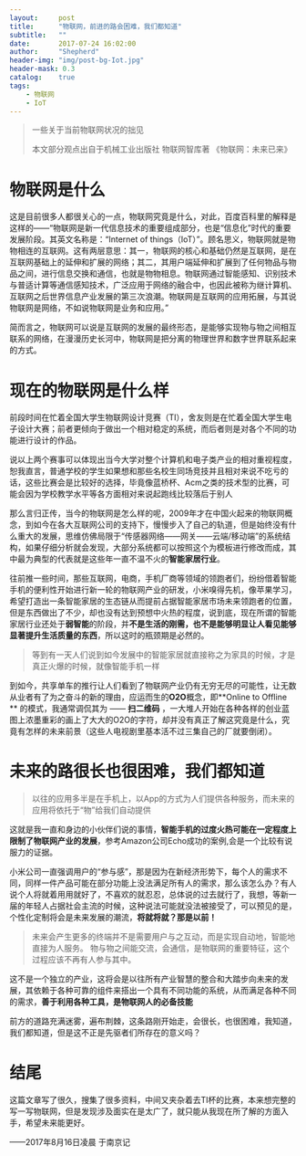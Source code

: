 ```yaml
---
layout:     post
title:      "物联网，前进的路会困难，我们都知道"
subtitle:   ""
date:       2017-07-24 16:02:00
author:     "Shepherd"
header-img: "img/post-bg-Iot.jpg"
header-mask: 0.3
catalog:    true
tags:
    - 物联网
    - IoT
---
```


> 一些关于当前物联网状况的拙见
>
> 本文部分观点出自于机械工业出版社  物联网智库著 《物联网：未来已来》


# 物联网是什么

这是目前很多人都很关心的一点，物联网究竟是什么，对此，百度百科里的解释是这样的——“物联网是新一代信息技术的重要组成部分，也是“信息化”时代的重要发展阶段。其英文名称是：“Internet of things（IoT）”。顾名思义，物联网就是物物相连的互联网。这有两层意思：其一，物联网的核心和基础仍然是互联网，是在互联网基础上的延伸和扩展的网络；其二，其用户端延伸和扩展到了任何物品与物品之间，进行信息交换和通信，也就是物物相息。物联网通过智能感知、识别技术与普适计算等通信感知技术，广泛应用于网络的融合中，也因此被称为继计算机、互联网之后世界信息产业发展的第三次浪潮。物联网是互联网的应用拓展，与其说物联网是网络，不如说物联网是业务和应用。”

简而言之，物联网可以说是互联网的发展的最终形态，是能够实现物与物之间相互联系的网络，在漫漫历史长河中，物联网是把分离的物理世界和数字世界联系起来的方式。

# 现在的物联网是什么样
前段时间在忙着全国大学生物联网设计竞赛（TI），舍友则是在忙着全国大学生电子设计大赛；前者更倾向于做出一个相对稳定的系统，而后者则是对各个不同的功能进行设计的作品。

说以上两个赛事可以体现出当今大学对整个计算机和电子类产业的相对重视程度，恕我直言，普通学校的学生如果想和那些名校生同场竞技并且相对来说不吃亏的话，这些比赛会是比较好的选择，毕竟像蓝桥杯、Acm之类的技术型的比赛，可能会因为学校教学水平等各方面相对来说起跑线比较落后于别人


那么言归正传，当今的物联网是怎么样的呢，2009年才在中国火起来的物联网概念，到如今在各大互联网公司的支持下，慢慢步入了自己的轨道，但是始终没有什么重大的发展，思维仿佛局限于“传感器网络——网关——云端/移动端”的系统结构，如果仔细分析就会发现，大部分系统都可以按照这个为模板进行修改而成，其中最为典型的代表就是这些年一直不温不火的**智能家居行业**。

往前推一些时间，那些互联网，电商，手机厂商等领域的领跑者们，纷纷借着智能手机的便利性开始进行新一轮的物联网产业的研发，小米嗅得先机，像苹果学习，希望打造出一条智能家居的生态链从而提前占据智能家居市场未来领跑者的位置，但是东西做出了不少，却也没有达到预想中火热的程度，说到底，现在所谓的智能家居行业还处于**弱智能**的阶段，并**不是生活的刚需，也不是能够明显让人看见能够显著提升生活质量的东西**，所以这时的瓶颈期是必然的。

>等到有一天人们说到如今发展中的智能家居就直接称之为家具的时候，才是真正火爆的时候，就像智能手机一样

到如今，共享单车的推行让人们看到了物联网产业仍有无穷无尽的可能性，让无数从业者有了为之奋斗的新的理由，应运而生的**O2O**概念，即**Online to Offline ** 的模式，我通常调侃其为 ——  **扫二维码** ，一大堆人开始在各种各样的创业蓝图上浓墨重彩的画上了大大的O2O的字符，却并没有真正了解这究竟是什么，究竟有怎样的未来前景（这些人电视剧里基本活不过三集自己的厂就要倒闭）。


# 未来的路很长也很困难，我们都知道
>以往的应用多半是在手机上，以App的方式为人们提供各种服务，而未来的应用将依托于“物”给我们自动提供

这就是我一直和身边的小伙伴们说的事情，**智能手机的过度火热可能在一定程度上限制了物联网产业的发展**，参考Amazon公司Echo成功的案例,会是一个比较有说服力的证据。

小米公司一直强调用户的“参与感”，那是因为在新经济形势下，每个人的需求不同，同样一件产品可能在部分功能上没法满足所有人的需求，那么该怎么办？有人说个人将就着用用就好了，不喜欢的就忍忍，总体说的过去就行了，我想，等新一届的年轻人占据社会主流的时候，这种说法可能就没法被接受了，可以预见的是，个性化定制将会是未来发展的潮流，**将就将就？那是以前！**

>未来会产生更多的终端并不是需要用户与之互动，而是实现自动地，智能地直接为人服务。
>物与物之间能交流，会通信，是物联网的重要特征，这个过程应该不再有人参与其中。

这不是一个独立的产业，这将会是以往所有产业智慧的整合和大踏步向未来的发展，其依赖于各种可靠的组件来搭出一个具有不同功能的系统，从而满足各种不同的需求，**善于利用各种工具，是物联网人的必备技能**

前方的道路充满迷雾，遍布荆棘，这条路刚开始走，会很长，也很困难，我知道，我们都知道，但是这不正是先驱者们所存在的意义吗？


# 结尾
这篇文章写了很久，搜集了很多资料，中间又夹杂着去TI杯的比赛，本来想完整的写一写物联网，但是发现涉及面实在是太广了，就只能从我现在所了解的方面入手，希望未来能更好。

——2017年8月16日凌晨  于南京记